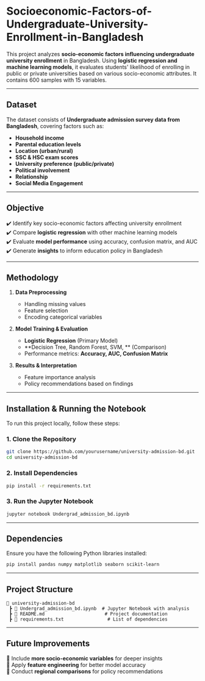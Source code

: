 # Socioeconomic-Factors-of-Undergraduate-University-Enrollment-in-Bangladesh 
 

This project analyzes **socio-economic factors influencing undergraduate university enrollment** in Bangladesh. Using **logistic regression and machine learning models**, it evaluates students' likelihood of enrolling in public or private universities based on various socio-economic attributes.  It contains 600 samples with 15 variables. 

---

## **Dataset**  
The dataset consists of **Undergraduate admission survey data from Bangladesh**, covering factors such as:  
- **Household income**  
- **Parental education levels**  
- **Location (urban/rural)**  
- **SSC & HSC exam scores**  
- **University preference (public/private)**
- **Political involvement**
- **Relationship**
- **Social Media Engagement**

---

## **Objective**  
✔️ Identify key socio-economic factors affecting university enrollment  
✔️ Compare **logistic regression** with other machine learning models  
✔️ Evaluate **model performance** using accuracy, confusion matrix, and AUC  
✔️ Generate **insights** to inform education policy in Bangladesh  

---

## **Methodology**  
1. **Data Preprocessing**  
   - Handling missing values  
   - Feature selection  
   - Encoding categorical variables  

2. **Model Training & Evaluation**  
   - **Logistic Regression** (Primary Model)  
   - **Decision Tree, Random Forest, SVM, ** (Comparison)  
   - Performance metrics: **Accuracy, AUC, Confusion Matrix**  

3. **Results & Interpretation**  
   - Feature importance analysis  
   - Policy recommendations based on findings  

---

## **Installation & Running the Notebook**  
To run this project locally, follow these steps:  

### **1. Clone the Repository**  
```bash
git clone https://github.com/yourusername/university-admission-bd.git
cd university-admission-bd
```

### **2. Install Dependencies**  
```bash
pip install -r requirements.txt
```

### **3. Run the Jupyter Notebook**  
```bash
jupyter notebook Undergrad_admission_bd.ipynb
```

---

## **Dependencies**  
Ensure you have the following Python libraries installed:  
```bash
pip install pandas numpy matplotlib seaborn scikit-learn
```

---

## **Project Structure**  
```
📂 university-admission-bd  
 ┣ 📜 Undergrad_admission_bd.ipynb  # Jupyter Notebook with analysis  
 ┣ 📜 README.md                      # Project documentation  
 ┣ 📜 requirements.txt                # List of dependencies  
```

---

## **Future Improvements**  
🔹 Include **more socio-economic variables** for deeper insights  
🔹 Apply **feature engineering** for better model accuracy  
🔹 Conduct **regional comparisons** for policy recommendations  

